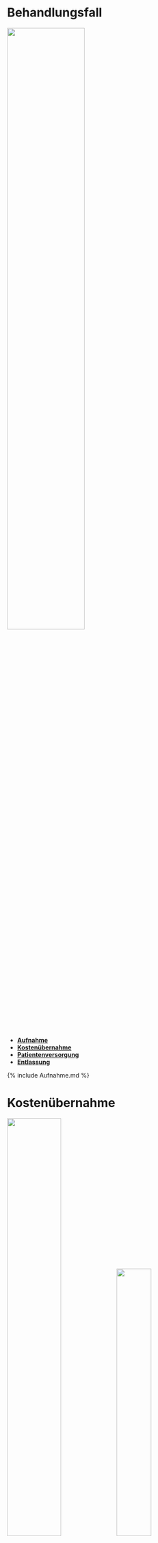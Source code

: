 <h1>Behandlungsfall</h1>

<img src="Sollprozess/SollProzesse_einzeln/Behandlungsfall.png" width ="60%">


<div xmlns="http://www.w3.org/1999/xhtml" class="container"> 
    <ul class="nav nav-tabs">
        <li class="active"><a data-toggle="tab" href="#Aufnahme"> <strong>Aufnahme</strong></a></li>
        <li><a data-toggle="tab" href="#Kostenübernahme"> <strong>Kostenübernahme</strong></a></li>
        <li><a data-toggle="tab" href="#Patientenversorgung"> <strong>Patientenversorgung</strong></a></li>
        <li><a data-toggle="tab" href="#Entlassung"> <strong>Entlassung</strong></a></li>
    </ul>
    <div class="tab-content">
        <div id="Aufnahme" class="tab-pane fade in active">
        {% include Aufnahme.md %}
        </div>
        <div id="Kostenübernahme" class="tab-pane fade">
            <h1>Kostenübernahme</h1>
            <img src="Sollprozess/SollProzesse_einzeln/Versichertenanspruchserklärung.png" width ="50%">
            <img src="Sollprozess/eEPKs/Versichertenanspruchserklärung.png" width ="40%">
        </div>
        <div id="Patientenversorgung" class="tab-pane fade">
            <h1>Patientenversorgung</h1>
            <img src="Sollprozess/SollProzesse_einzeln/Patientenversorgung.png" width ="50%">
            <img src="Sollprozess/eEPKs/Patientenversorgung.png" width ="50%">
            <p>Während des Krankenhausaufenthalts werden alle medizinischen Maßnahmen und Beobachtungen kontinuierlich dokumentiert. Dies umfasst die Aktualisierung von Leistungen, Diagnosen und eventuell auch Medikamentenverabreichungen in den entsprechenden FHIR-Ressourcen.</p>
        </div>
        <div id="Entlassung" class="tab-pane fade">
            <h1>Entlassung</h1>
            <img src="Sollprozess/SollProzesse_einzeln/Entlassung.png" width ="50%">
            <img src="Sollprozess/eEPKs/Entlassung.png" width ="60%">
        </div>
    </div>
</div>